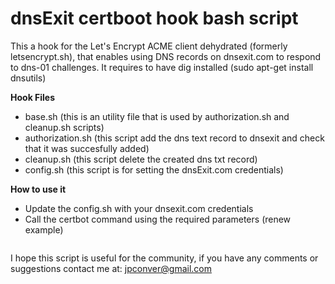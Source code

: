 # dnsExit certboot hook bash script

This a hook for the Let's Encrypt ACME client dehydrated (formerly letsencrypt.sh), that enables using DNS records on dnsexit.com to respond to dns-01 challenges. It requires to have dig installed (sudo apt-get install dnsutils)

**Hook Files**
- base.sh (this is an utility file that is used by authorization.sh and cleanup.sh scripts)
- authorization.sh (this script add the dns text record to dnsexit and check that it was succesfully added)
- cleanup.sh (this script delete the created dns txt record)
- config.sh (this script is for setting the dnsExit.com credentials)

**How to use it**
- Update the config.sh with your dnsexit.com credentials
- Call the certbot command using the required parameters (renew example)
```certbot renew --force-renew --break-my-certs --staging --agree-tos --email youremail@server.com --manual --preferred-challenges dns  --manual-auth-hook ./authenticator.sh --manual-cleanup-hook ./cleanup.sh
```

I hope this script is useful for the community, if you have any comments or suggestions contact me at: jpconver@gmail.com
